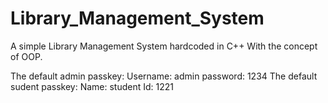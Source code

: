 # Library_Management_System
A simple Library Management System hardcoded in C++ With the concept of OOP.

The default admin passkey:
  Username: admin
  password: 1234
The default sudent passkey: 
  Name: student
  Id: 1221
